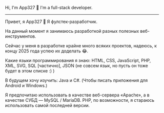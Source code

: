 Hi, I'm App327 👋
I'm a full-stack developer.

--------------------------------


Привет, я App327 👋
Я фулстек-разработчик.

На данный момент я занимаюсь разработкой разных полезных веб-инструментов.

Сейчас у меня в разработке крайне много всяких проектов, надеюсь, к концу 2025 года успею их доделать 😂.


Какие языки программирования я знаю: HTML, CSS, JavaScript, PHP, XML, SVG, SQL [частично], JSON (не совсем язык, но пусть он тоже будет в этом списке :) )

В будущем хочу изучить: Java и C#. (Чтобы писать приложения для Android и Windows.)

Я предпочитаю использовать в качестве веб-сервера «Apache», а в качестве СУБД — MySQL / MariaDB. PHP, по возможности, я стараюсь использовать самой последней версии.
